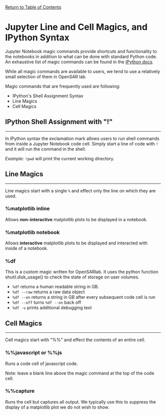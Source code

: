 [Return to Table of Contents](../user.md)

# Jupyter Line and Cell Magics, and IPython Syntax

Jupyter Notebook magic commands provide shortcuts and functionality to the notebooks in addition to what can be done with standard Python code. An exhaustive list of magic commands can be found in the [IPython docs](https://ipython.readthedocs.io/en/stable/interactive/magics.html). 

While all magic commands are available to users, we tend to use a relatively small selection of them in OpenSAR lab. 

Magic commands that are frequently used are following:
- IPython's Shell Assignment Syntax
- Line Magics
- Cell Magics

<!-- These fall into two categories: line magics and cell magics. We also frequently use Ipython's shell assignment syntax. -->

## IPython Shell Assignment with "!"
---
In IPython syntax the exclamation mark allows users to run shell commands from inside a Jupyter Notebook code cell.
Simply start a line of code with `!` and it will run the command in the shell. 

*Example:* ```!pwd``` will print the current working directory.

## Line Magics
---

Line magics start with a single `%` and effect only the line on which they are used. 

### %matplotlib inline
Allows **non-interactive** matplotlib plots to be displayed in a notebook.

### %matplotlib notebook
Allows **interactive** matplotlib plots to be displayed and interacted with inside of a notebook.

### %df
This is a custom magic written for OpenSARlab. It uses the python function shutil.disk_usage() to check the state of storage on user volumes. 

- `%df` returns a human readable string in GB. 
- `%df --raw` returns a raw data object
- `%df --on` returns a string in GB after every subsequent code cell is run
- `%df --off` turns `%df --on` back off
- `%df -v` prints additional debugging text 

## Cell Magics
---

Cell magics start with "%%" and effect the contents of an entire cell. 

### %%javascript or %%js
Runs a code cell of javascript code. 

Note: leave a blank line above the magic command at the top of the code cell.

### %%capture
Runs the cell but captures all output. We typically use this to suppress the display of a matplotlib plot we do not wish to show.

